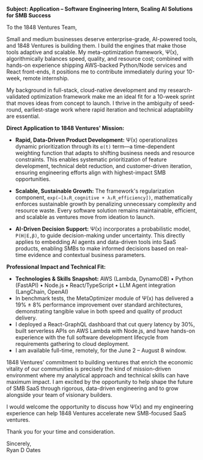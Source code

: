 **Subject: Application – Software Engineering Intern, Scaling AI Solutions for SMB Success**

To the 1848 Ventures Team,

Small and medium businesses deserve enterprise-grade, AI-powered tools, and 1848 Ventures is building them. I build the engines that make those tools adaptive and scalable. My meta-optimization framework, Ψ(x), algorithmically balances speed, quality, and resource cost; combined with hands-on experience shipping AWS-backed Python/Node services and React front-ends, it positions me to contribute immediately during your 10-week, remote internship.

My background in full-stack, cloud-native development and my research-validated optimization framework make me an ideal fit for a 10-week sprint that moves ideas from concept to launch. I thrive in the ambiguity of seed-round, earliest-stage work where rapid iteration and technical adaptability are essential.

**Direct Application to 1848 Ventures' Mission:**

- **Rapid, Data-Driven Product Development:** Ψ(x) operationalizes dynamic prioritization through its `α(t)` term—a time-dependent weighting function that adapts to shifting business needs and resource constraints. This enables systematic prioritization of feature development, technical debt reduction, and customer-driven iteration, ensuring engineering efforts align with highest-impact SMB opportunities.

- **Scalable, Sustainable Growth:** The framework's regularization component, `exp(−[λ₁R_cognitive + λ₂R_efficiency])`, mathematically enforces sustainable growth by penalizing unnecessary complexity and resource waste. Every software solution remains maintainable, efficient, and scalable as ventures move from ideation to launch.

- **AI-Driven Decision Support:** Ψ(x) incorporates a probabilistic model, `P(H|E,β)`, to guide decision-making under uncertainty. This directly applies to embedding AI agents and data-driven tools into SaaS products, enabling SMBs to make informed decisions based on real-time evidence and contextual business parameters.

**Professional Impact and Technical Fit:**

- **Technologies & Skills Snapshot:** AWS (Lambda, DynamoDB) • Python (FastAPI) • Node.js • React/TypeScript • LLM Agent integration (LangChain, OpenAI)
- In benchmark tests, the MetaOptimizer module of Ψ(x) has delivered a 19% ± 8% performance improvement over standard architectures, demonstrating tangible value in both speed and quality of product delivery.
- I deployed a React-GraphQL dashboard that cut query latency by 30%, built serverless APIs on AWS Lambda with Node.js, and have hands-on experience with the full software development lifecycle from requirements gathering to cloud deployment.
- I am available full-time, remotely, for the June 2 – August 8 window.

1848 Ventures' commitment to building ventures that enrich the economic vitality of our communities is precisely the kind of mission-driven environment where my analytical approach and technical skills can have maximum impact. I am excited by the opportunity to help shape the future of SMB SaaS through rigorous, data-driven engineering and to grow alongside your team of visionary builders.

I would welcome the opportunity to discuss how Ψ(x) and my engineering experience can help 1848 Ventures accelerate new SMB-focused SaaS ventures.

Thank you for your time and consideration.

Sincerely,  
Ryan D Oates